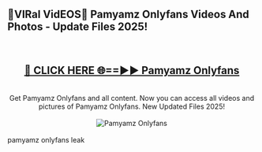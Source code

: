 <h2>🔴VIRal VidEOS🔴 Pamyamz Onlyfans Videos And Photos - Update Files 2025!</h2>
<br>
<div align="center">
<h2><a href="https://virallinks.top/odZfE0" rel="nofollow">🔴 CLICK HERE 🌐==►► Pamyamz Onlyfans</a></h2>
<br>
Get Pamyamz Onlyfans and all content. Now you can access all videos and pictures of Pamyamz Onlyfans. New Updated Files 2025!
<br>
<br>
<a href="https://virallinks.top/odZfE0" rel="nofollow" data-target="animated-image.originalLink"><img src="https://i.imgur.com/dJHk4Zq.gif)" alt="Pamyamz Onlyfans" style="max-width: 100%; display: inline-block;" data-target="animated-image.originalImage"></a>
</div>
<br>
pamyamz onlyfans leak